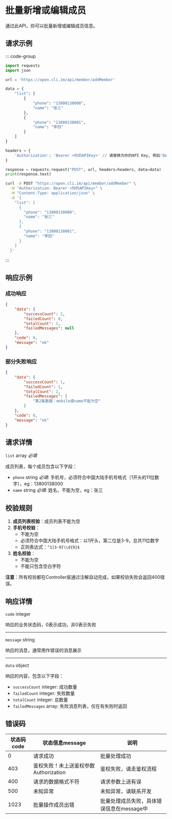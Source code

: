 # 批量新增或编辑成员

通过此API，你可以批量新增或编辑成员信息。

## 请求示例

::: code-group

```python [Python + requests]
import requests
import json

url = 'https://open.cli.im/api/member/addMember'

data = {
    "list": [
        {
            "phone": "13800138000",
            "name": "张三"
        },
        {
            "phone": "13800138001",
            "name": "李四"
        }
    ]
}

headers = {
    'Authorization': 'Bearer <你的APIKey>' // 请替换为你的API Key, 例如'Bearer abc123456'
}

response = requests.request("POST", url, headers=headers, data=data)
print(response.text)
```

```bash [cURL]
curl -X POST "https://open.cli.im/api/member/addMember" \
  -H "Authorization: Bearer <你的APIKey>" \
  -H "Content-Type: application/json" \
  -d '{
    "list": [
      {
        "phone": "13800138000",
        "name": "张三"
      },
      {
        "phone": "13800138001",
        "name": "李四"
      }
    ]
  }'
```

:::

## 响应示例

### 成功响应

```json
{
    "data": {
        "successCount": 2,
        "failedCount": 0,
        "totalCount": 2,
        "failedMessages": null
    },
    "code": 0,
    "message": "ok"
}
```

### 部分失败响应

```json
{
    "data": {
        "successCount": 1,
        "failedCount": 1,
        "totalCount": 2,
        "failedMessages": [
            "第2条数据：mobile或name不能为空"
        ]
    },
    "code": 0,
    "message": "ok"
}
```

## 请求详情

`list` array *必填*

成员列表，每个成员包含以下字段：

- `phone` string *必填*: 手机号，必须符合中国大陆手机号格式（1开头的11位数字），eg：13800138000
- `name` string *必填*: 姓名，不能为空，eg：张三

## 校验规则

1. **成员列表校验**：成员列表不能为空
2. **手机号校验**：
    - 不能为空
    - 必须符合中国大陆手机号格式：以1开头，第二位是3-9，总共11位数字
    - 正则表达式：`^1[3-9]\\d{9}$`
3. **姓名校验**：
    - 不能为空
    - 不能只包含空白字符

**注意**：所有校验都在Controller层通过注解自动完成，如果校验失败会返回400错误。

## 响应详情

`code` integer

响应的业务状态码，0表示成功，非0表示失败

---

`message` string

响应的消息，通常用作错误的消息展示

---

`data` object

响应的内容，包含以下字段：

- `successCount` integer: 成功数量
- `failedCount` integer: 失败数量
- `totalCount` integer: 总数量
- `failedMessages` array: 失败消息列表，仅在有失败时返回

## 错误码

| 状态码code | 状态信息message | 说明 |
| ---------- | --------------- | ---- |
| 0 | 请求成功 | 批量处理成功 |
| 403 | 鉴权失败！未上送鉴权参数Authorization | 鉴权失败，请走鉴权流程 |
| 400 | 请求的数据格式不符 | 请求参数上送有误 |
| 500 | 未知异常 | 未知异常，请联系开发 |
| 1023 | 批量操作成员出错 | 批量处理成员失败，具体错误信息在message中 |
